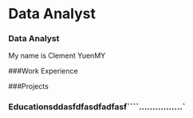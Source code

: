 # Data Analyst
### Data Analyst
My name is Clement YuenMY

###Work Experience  

###Projects







  

### Educationsddasfdfasdfadfasf````................`
